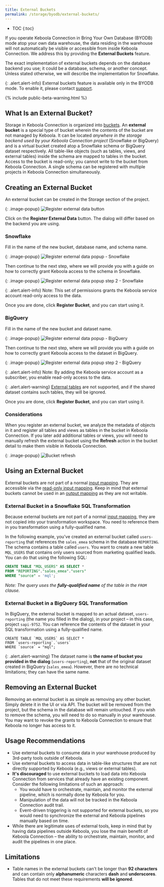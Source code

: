 ```yaml
---
title: External Buckets
permalink: /storage/byodb/external-buckets/
---
```


* TOC
{:toc}

If you operate Keboola Connection in Bring Your Own Database (BYODB) mode atop your own data warehouse, the data residing in the warehouse will not automatically be visible or accessible from inside Keboola Connection. 
We address this by providing the **External Buckets** feature.

The exact implementation of external buckets depends on the database backend you use; it could be a database, schema, or another concept. Unless stated otherwise, we will describe the implementation for Snowflake.

<div class="clearfix"></div>

{: .alert.alert-info}
External buckets feature is available only in the BYODB mode. To enable it, please contact [support](/management/support).

{% include public-beta-warning.html %}

## What Is an External Bucket?

Storage in Keboola Connection is organized into [buckets](/storage/buckets/). An **external bucket** is a special type of bucket wherein the contents of the bucket are not managed by Keboola. It can be located _anywhere in the storage backend used by your Keboola Connection project_ (Snowflake or BigQuery) and is a virtual bucket created atop a Snowflake schema or BigQuery dataset respectively. All table-like objects (such as tables, views, and external tables) inside the schema are mapped to tables in the bucket. Access to the bucket is read-only; you cannot write to the bucket from Keboola Connection. A single schema can be registered with multiple projects in Keboola Connection simultaneously.

## Creating an External Bucket

An external bucket can be created in the Storage section of the project. 

{: .image-popup}
![Register external data button](/storage/byodb/external-buckets/figures/1.png)

Click on the **Register External Data** button. The dialog will differ based on the backend you are using. 

### Snowflake

Fill in the name of the new bucket, database name, and schema name. 

{: .image-popup}
![Register external data popup - Snowflake](/storage/byodb/external-buckets/figures/2-snflk.png)

Then continue to the next step, where we will provide you with a guide on how to correctly grant Keboola access to the schema in Snowflake.

{: .image-popup}
![Register external data popup step 2 - Snowflake](/storage/byodb/external-buckets/figures/3-snflk.png)

{: .alert.alert-info}
Note: This set of permissions grants the Keboola service account read-only access to the data.

Once you are done, click **Register Bucket**, and you can start using it.

### BigQuery

Fill in the name of the new bucket and dataset name. 

{: .image-popup}
![Register external data popup - BigQuery](/storage/byodb/external-buckets/figures/2-bq.png)

Then continue to the next step, where we will provide you with a guide on how to correctly grant Keboola access to the dataset in BigQuery.

{: .image-popup}
![Register external data popup step 2 - BigQuery](/storage/byodb/external-buckets/figures/3-bq.png)

{: .alert.alert-info}
Note: By adding the Keboola service account as a subscriber, you enable read-only access to the data.

{: .alert.alert-warning}
[External tables](https://cloud.google.com/bigquery/docs/external-data-cloud-storage) are not supported, and if the shared dataset contains such tables, they will be ignored.

Once you are done, click **Register Bucket**, and you can start using it.

### Considerations

When you register an external bucket, we analyze the metadata of objects in it and register all tables and views as tables in the bucket in Keboola Connection. 
If you later add additional tables or views, you will need to manually refresh the external bucket using the **Refresh** action in the bucket detail to make them visible in Keboola Connection. 

{: .image-popup}
![Bucket refresh](/storage/byodb/external-buckets/figures/4.png)

## Using an External Bucket

External buckets are not part of a normal [input mapping](transformations/mappings/#input-mapping). They are accessible via the [read-only input mapping](/transformations/mappings/#read-only-input-mapping). 
Keep in mind that external buckets cannot be used in an [output mapping](transformations/mappings/#output-mapping) as they are not writable.

### External Bucket in a Snowflake SQL Transformation

Because external buckets are not part of a normal [input mapping](transformations/mappings/#input-mapping), they are not copied into your transformation workspace. 
You need to reference them in you transformation using a fully-qualified name.

In the following example, you've created an external bucket called `users-reporting` that references the `sales_emea` schema in the database `REPORTING`. The schema contains a table called `users`. You want to create a new table `MQL_USERS` that contains only users sourced from marketing qualified leads. You can do that using the following SQL:

```sql
CREATE TABLE "MQL_USERS" AS SELECT * 
FROM "REPORTING"."sales_emea"."users"
WHERE "source" = 'mql';
```

*Note: The query uses the **fully-qualified name** of the table in the `FROM` clause.*

### External Bucket in a BigQuery SQL Transformation

In BigQuery, the external bucket is mapped to an actual dataset, `users-reporting` (the name you filled in the dialog), in your project – in this case, project `sapi-9752`. 
You can reference the contents of the dataset in your SQL transformation using a fully-qualified name. 

```bigquery
CREATE TABLE `MQL_USERS` AS SELECT *
FROM `users-reporting`.`users`
WHERE `source` = "mql";
```

{: .alert.alert-warning}
The dataset name is **the name of bucket you provided in the dialog** (`users-reporting`), **not** that of the original dataset created in BigQuery (`sales_emea`). However, there are no technical limitations; they can have the same name. 

## Removing an External Bucket

Removing an external bucket is as simple as removing any other bucket. Simply delete it in the UI or via API. The bucket will be removed from the project, but the schema in the database will remain untouched. 
If you wish to remove the schema, you will need to do so manually in your warehouse. You may want to revoke the grants to Keboola Connection to ensure that Keboola no longer has access to it.

## Usage Recommendations

* Use external buckets to consume data in your warehouse produced by 3rd-party tools outside of Keboola.
* Use external buckets to access data in table-like structures that are not directly supported by Keboola (e.g., views or external tables).
* **It's discouraged** to use external buckets to load data into Keboola Connection from services that already have an existing component. Consider the following limitations of such an approach:
    * You would have to orchestrate, maintain, and monitor the external pipeline, which is normally done by Keboola for you.
    * Manipulation of the data will not be tracked in the Keboola Connection audit trail.
    * Event-driven triggering is not supported for external buckets, so you would need to synchronize the external and Keboola pipelines manually based on time.
* While there are legitimate uses of external tools, keep in mind that by having data pipelines outside Keboola, you lose the main benefit of Keboola Connection – the ability to orchestrate, maintain, monitor, and audit the pipelines in one place.


## Limitations

* Table names in the external buckets can't be longer than **92 characters** and can contain only **alphanumeric** characters **dash** and **underscores**. Tables that do not meet these requirements **will be ignored**.